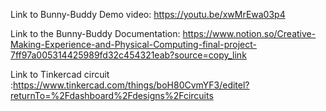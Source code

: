 Link to Bunny-Buddy Demo video: https://youtu.be/xwMrEwa03p4

Link to the Bunny-Buddy Documentation: https://www.notion.so/Creative-Making-Experience-and-Physical-Computing-final-project-7ff97a005314425989fd32c454321eab?source=copy_link

Link to Tinkercad circuit :https://www.tinkercad.com/things/boH80CvmYF3/editel?returnTo=%2Fdashboard%2Fdesigns%2Fcircuits
